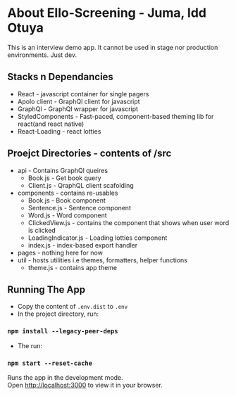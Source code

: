# About Ello-Screening - Juma, Idd Otuya

This is an interview demo app. It cannot be used in stage nor production environments. Just dev.

## Stacks n Dependancies

- React - javascript container for single pagers
- Apolo client - GraphQl client for javascript
- GraphQl - GraphQl wrapper for javascript
- StyledComponents - Fast-paced, component-based theming lib for react(and react native)
- React-Loading - react lotties

## Proejct Directories - contents of /src

- api - Contains GraphQl queires
  - Book.js - Get book query
  - Client.js - QraphQL client scafolding
- components - contains re-usables
  - Book.js - Book component
  - Sentence.js - Sentence component
  - Word.js - Word component
  - ClickedView.js - contains the component that shows when user word is clicked
  - LoadingIndicator.js - Loading lotties component
  - index.js - index-based export handler
- pages - nothing here for now
- util - hosts utilities i.e themes, formatters, helper functions
  - theme.js - contains app theme

## Running The App

- Copy the content of `.env.dist` to `.env`
- In the project directory, run:

### `npm install --legacy-peer-deps`

- The run:

### `npm start --reset-cache`

Runs the app in the development mode.\
Open [http://localhost:3000](http://localhost:3000) to view it in your browser.
